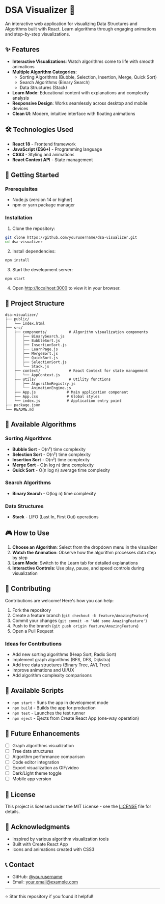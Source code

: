 # DSA Visualizer 🚀

An interactive web application for visualizing Data Structures and Algorithms built with React. Learn algorithms through engaging animations and step-by-step visualizations.

## ✨ Features

- **Interactive Visualizations**: Watch algorithms come to life with smooth animations
- **Multiple Algorithm Categories**: 
  - Sorting Algorithms (Bubble, Selection, Insertion, Merge, Quick Sort)
  - Search Algorithms (Binary Search)
  - Data Structures (Stack)
- **Learn Mode**: Educational content with explanations and complexity analysis
- **Responsive Design**: Works seamlessly across desktop and mobile devices
- **Clean UI**: Modern, intuitive interface with floating animations

## 🛠️ Technologies Used

- **React 18** - Frontend framework
- **JavaScript (ES6+)** - Programming language
- **CSS3** - Styling and animations
- **React Context API** - State management

## 🚀 Getting Started

### Prerequisites

- Node.js (version 14 or higher)
- npm or yarn package manager

### Installation

1. Clone the repository:
```bash
git clone https://github.com/yourusername/dsa-visualizer.git
cd dsa-visualizer
```

2. Install dependencies:
```bash
npm install
```

3. Start the development server:
```bash
npm start
```

4. Open [http://localhost:3000](http://localhost:3000) to view it in your browser.

## 📁 Project Structure

```
dsa-visualizer/
├── public/
│   └── index.html
├── src/
│   ├── components/          # Algorithm visualization components
│   │   ├── BinarySearch.js
│   │   ├── BubbleSort.js
│   │   ├── InsertionSort.js
│   │   ├── LearnPage.js
│   │   ├── MergeSort.js
│   │   ├── QuickSort.js
│   │   ├── SelectionSort.js
│   │   └── Stack.js
│   ├── context/             # React Context for state management
│   │   └── AppContext.js
│   ├── utils/               # Utility functions
│   │   ├── AlgorithmRegistry.js
│   │   └── AnimationEngine.js
│   ├── App.js              # Main application component
│   ├── App.css             # Global styles
│   └── index.js            # Application entry point
├── package.json
└── README.md
```

## 🎯 Available Algorithms

### Sorting Algorithms
- **Bubble Sort** - O(n²) time complexity
- **Selection Sort** - O(n²) time complexity  
- **Insertion Sort** - O(n²) time complexity
- **Merge Sort** - O(n log n) time complexity
- **Quick Sort** - O(n log n) average time complexity

### Search Algorithms
- **Binary Search** - O(log n) time complexity

### Data Structures
- **Stack** - LIFO (Last In, First Out) operations

## 🎮 How to Use

1. **Choose an Algorithm**: Select from the dropdown menu in the visualizer
2. **Watch the Animation**: Observe how the algorithm processes data step by step
3. **Learn Mode**: Switch to the Learn tab for detailed explanations
4. **Interactive Controls**: Use play, pause, and speed controls during visualization

## 🤝 Contributing

Contributions are welcome! Here's how you can help:

1. Fork the repository
2. Create a feature branch (`git checkout -b feature/AmazingFeature`)
3. Commit your changes (`git commit -m 'Add some AmazingFeature'`)
4. Push to the branch (`git push origin feature/AmazingFeature`)
5. Open a Pull Request

### Ideas for Contributions
- Add new sorting algorithms (Heap Sort, Radix Sort)
- Implement graph algorithms (BFS, DFS, Dijkstra)
- Add tree data structures (Binary Tree, AVL Tree)
- Improve animations and UI/UX
- Add algorithm complexity comparisons

## 📝 Available Scripts

- `npm start` - Runs the app in development mode
- `npm build` - Builds the app for production
- `npm test` - Launches the test runner
- `npm eject` - Ejects from Create React App (one-way operation)

## 🌟 Future Enhancements

- [ ] Graph algorithms visualization
- [ ] Tree data structures
- [ ] Algorithm performance comparison
- [ ] Code editor integration
- [ ] Export visualization as GIF/video
- [ ] Dark/Light theme toggle
- [ ] Mobile app version

## 📄 License

This project is licensed under the MIT License - see the [LICENSE](LICENSE) file for details.

## 🙏 Acknowledgments

- Inspired by various algorithm visualization tools
- Built with Create React App
- Icons and animations created with CSS3

## 📞 Contact

- GitHub: [@yourusername](https://github.com/yourusername)
- Email: your.email@example.com

---

⭐ Star this repository if you found it helpful!